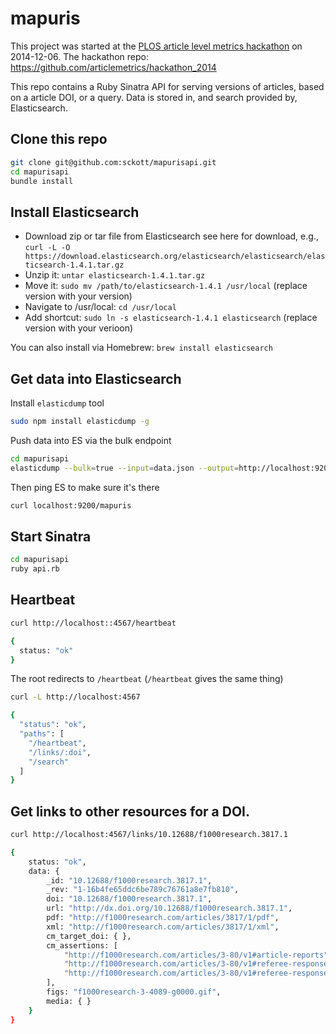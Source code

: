 mapuris
=======

This project was started at the [PLOS article level metrics hackathon](http://articlemetrics.github.io/workshop_2014/) on 2014-12-06. The hackathon repo: https://github.com/articlemetrics/hackathon_2014 

This repo contains a Ruby Sinatra API for serving versions of articles, based on a article DOI, or a query. Data is stored in, and search provided by, Elasticsearch.

## Clone this repo

```sh
git clone git@github.com:sckott/mapurisapi.git
cd mapurisapi
bundle install
```

## Install Elasticsearch

* Download zip or tar file from Elasticsearch see here for download, e.g., `curl -L -O https://download.elasticsearch.org/elasticsearch/elasticsearch/elasticsearch-1.4.1.tar.gz`
* Unzip it: `untar elasticsearch-1.4.1.tar.gz`
* Move it: `sudo mv /path/to/elasticsearch-1.4.1 /usr/local` (replace version with your version)
* Navigate to /usr/local: `cd /usr/local`
* Add shortcut: `sudo ln -s elasticsearch-1.4.1 elasticsearch` (replace version with your verioon)

You can also install via Homebrew: `brew install elasticsearch`

## Get data into Elasticsearch

Install `elasticdump` tool

```sh
sudo npm install elasticdump -g
```

Push data into ES via the bulk endpoint

```sh
cd mapurisapi
elasticdump --bulk=true --input=data.json --output=http://localhost:9200/
```

Then ping ES to make sure it's there

```sh
curl localhost:9200/mapuris
```

## Start Sinatra

```sh
cd mapurisapi
ruby api.rb
```

## Heartbeat

```sh
curl http://localhost::4567/heartbeat
```

```sh
{
  status: "ok"
}
```

The root redirects to `/heartbeat` (`/heartbeat` gives the same thing)

```sh
curl -L http://localhost:4567
```

```sh
{
  "status": "ok",
  "paths": [
    "/heartbeat",
    "/links/:doi",
    "/search"
  ]
}
```

## Get links to other resources for a DOI.

```sh
curl http://localhost:4567/links/10.12688/f1000research.3817.1
```

```sh
{
    status: "ok",
    data: {
        _id: "10.12688/f1000research.3817.1",
        _rev: "1-16b4fe65ddc6be789c76761a8e7fb810",
        doi: "10.12688/f1000research.3817.1",
        url: "http://dx.doi.org/10.12688/f1000research.3817.1",
        pdf: "http://f1000research.com/articles/3817/1/pdf",
        xml: "http://f1000research.com/articles/3817/1/xml",
        cm_target_doi: { },
        cm_assertions: [
            "http://f1000research.com/articles/3-80/v1#article-reports",
            "http://f1000research.com/articles/3-80/v1#referee-response-4304",
            "http://f1000research.com/articles/3-80/v1#referee-response-5889"
        ],
        figs: "f1000research-3-4089-g0000.gif",
        media: { }
    }
}
```
